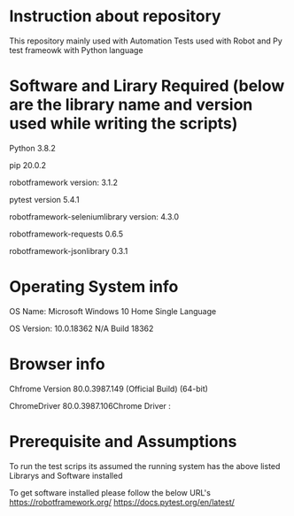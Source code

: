 # Instruction about repository

This repository mainly used with Automation Tests used with Robot and Py test frameowk with Python language

# Software and Lirary Required (below are the library name and version used while writing the scripts) 
Python 3.8.2

pip 20.0.2

robotframework version: 3.1.2

pytest version 5.4.1

robotframework-seleniumlibrary version: 4.3.0

robotframework-requests  0.6.5

robotframework-jsonlibrary   0.3.1

# Operating System info
OS Name: Microsoft Windows 10 Home Single Language

OS Version: 10.0.18362 N/A Build 18362

# Browser info 
Chfrome Version 80.0.3987.149 (Official Build) (64-bit)

ChromeDriver 80.0.3987.106Chrome Driver : 

# Prerequisite and Assumptions
To run the test scrips its assumed the running system has the above listed Librarys and Software installed 

To get software installed please follow the below URL's
https://robotframework.org/
https://docs.pytest.org/en/latest/





